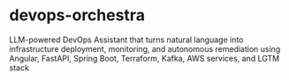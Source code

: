 # devops-orchestra
LLM-powered DevOps Assistant that turns natural language into infrastructure deployment, monitoring, and autonomous remediation using Angular, FastAPI, Spring Boot, Terraform, Kafka, AWS services, and LGTM stack
